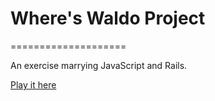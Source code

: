 # Where's Waldo Project
====================

An exercise marrying JavaScript and Rails.

[Play it here](https://sawyerwaldo.herokuapp.com/)
